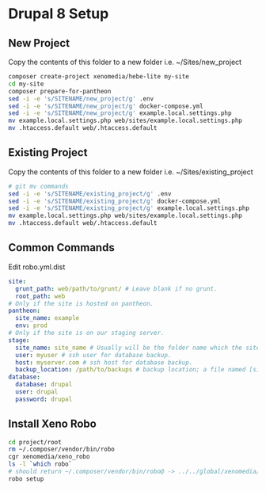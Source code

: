 # Drupal 8 Setup

## New Project
Copy the contents of this folder to a new folder i.e. ~/Sites/new_project

```bash
composer create-project xenomedia/hebe-lite my-site
cd my-site
composer prepare-for-pantheon
sed -i -e 's/SITENAME/new_project/g' .env
sed -i -e 's/SITENAME/new_project/g' docker-compose.yml
sed -i -e 's/SITENAME/new_project/g' example.local.settings.php
mv example.local.settings.php web/sites/example.local.settings.php
mv .htaccess.default web/.htaccess.default
```

## Existing Project
Copy the contents of this folder to a new folder i.e. ~/Sites/existing_project

```bash
# git mv commands
sed -i -e 's/SITENAME/existing_project/g' .env
sed -i -e 's/SITENAME/existing_project/g' docker-compose.yml
sed -i -e 's/SITENAME/existing_project/g' example.local.settings.php
mv example.local.settings.php web/sites/example.local.settings.php
mv .htaccess.default web/.htaccess.default
```

## Common Commands

Edit robo.yml.dist
```yml
site:
  grunt_path: web/path/to/grunt/ # Leave blank if no grunt.
  root_path: web
# Only if the site is hosted on pantheon.
pantheon:
  site_name: example
  env: prod
# Only if the site is on our staging server.
stage:
  site_name: site_name # Usually will be the folder name which the site is on staging.
  user: myuser # ssh user for database backup.
  host: myserver.com # ssh host for database backup.
  backup_location: /path/to/backups # backup location; a file named [site_name].sql.gz should exist at this location.
database:
  database: drupal
  user: drupal
  password: drupal
```

## Install Xeno Robo
```bash
cd project/root
rm ~/.composer/vendor/bin/robo
cgr xenomedia/xeno_robo
ls -l `which robo`
# should return ~/.composer/vendor/bin/robo@ -> ../../global/xenomedia/xeno_robo/vendor/consolidation/robo/robo
robo setup
```
